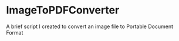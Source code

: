 # ImageToPDFConverter
A brief script I created to convert an image file to Portable Document Format
